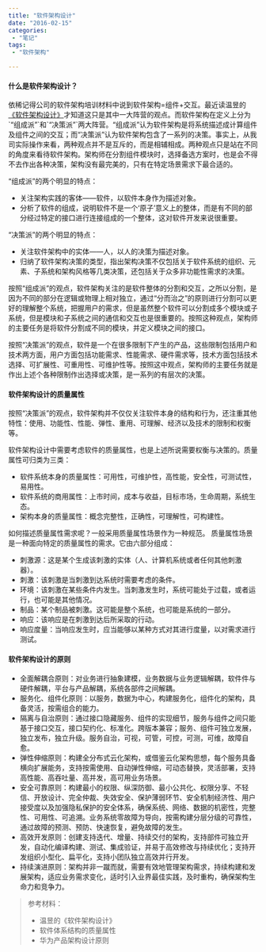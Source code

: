 ```yaml
---
title: "软件架构设计"
date: "2016-02-15"
categories:
 - "笔记"
tags:
 - "软件架构"

---
```


#### 什么是软件架构设计？

依稀记得公司的软件架构培训材料中说到软件架构=组件+交互。最近读温昱的[《软件架构设计》](http://baike.baidu.com/link?url=FwG7S8RSOkY8BzeZ1MBRSppAkJsTZZZTHRlj8wjvq7r4BPowUlimOuVUyZusyrUvaYXurh8hqxF3O0FTxA-8c_)才知道这只是其中一大阵营的观点。而软件架构在定义上分为`“组成派”`和`“决策派”`两大阵营。“组成派”认为软件架构是将系统描述成计算组件及组件之间的交互；而“决策派”认为软件架构包含了一系列的决策。事实上，从我司实际操作来看，两种观点并不是互斥的，而是相辅相成。两种观点只是站在不同的角度来看待软件架构。架构师在分割组件模块时，选择备选方案时，也是会不得不去作出各种决策，架构没有最完美的，只有在特定场景需求下最合适的。

“组成派”的两个明显的特点：

 * 关注架构实践的客体——软件，以软件本身作为描述对象。
 * 分析了软件的组成，说明软件不是一个‘原子’意义上的整体，而是有不同的部分经过特定的接口进行连接组成的一个整体，这对软件开发来说很重要。

“决策派”的两个明显的特点：

 * 关注软件架构中的实体——人，以人的决策为描述对象。
 * 归纳了软件架构决策的类型，指出架构决策不仅包括关于软件系统的组织、元素、子系统和架构风格等几类决策，还包括关于众多非功能性需求的决策。

按照“组成派”的观点，软件架构关注的是软件整体的分割和交互，之所以分割，是因为不同的部分在逻辑或物理上相对独立，通过“分而治之”的原则进行分割可以更好的理解整个系统，把握用户的需求，但是虽然整个软件可以分割成多个模块或子系统，但是模块和子系统之间的通信和交互也是很重要的。按照这种观点，架构师的主要任务是将软件分割成不同的模块，并定义模块之间的接口。

按照“决策派”的观点，软件是一个在很多限制下产生的产品，这些限制包括用户和技术两方面，用户方面包括功能需求、性能需求、硬件需求等，技术方面包括技术选择、可扩展性、可重用性、可维护性等。按照这中观点，架构师的主要任务就是作出上述个各种限制作出选择或决策，是一系列的有层次的决策。


#### 软件架构设计的质量属性

按照“决策派”的观点，软件架构并不仅仅关注软件本身的结构和行为，还注重其他特性：使用、功能性、性能、弹性、重用、可理解、经济以及技术的限制和权衡等。

软件架构设计中需要考虑软件的质量属性，也是上述所说需要权衡与决策的。质量属性可归类为三类：

 * 软件系统本身的质量属性：可用性，可维护性，高性能，安全性，可测试性，易用性。
 * 软件系统的商用属性：上市时间，成本与收益，目标市场，生命周期，系统生态。
 * 架构本身的质量属性：概念完整性，正确性，可理解性，可构建性。

如何描述质量属性需求呢？一般采用质量属性场景作为一种规范。 质量属性场景是一种面向特定的质量属性的需求。它由六部分组成：

 * 刺激源：这是某个生成该刺激的实体（人、计算机系统或者任何其他刺激器）。
 * 刺激：该刺激是当刺激到达系统时需要考虑的条件。
 * 环境：该刺激在某些条件内发生。当刺激发生时，系统可能处于过载，或者运行，也可能是其他情况。
 * 制品：某个制品被刺激。这可能是整个系统，也可能是系统的一部分。
 * 响应：该响应是在刺激到达后所采取的行动。
 * 响应度量：当响应发生时，应当能够以某种方式对其进行度量，以对需求进行测试。

#### 软件架构设计的原则

 * 全面解耦合原则：对业务进行抽象建模，业务数据与业务逻辑解耦，软件件与硬件解耦，平台与产品解耦，系统各部件之间解耦。
 * 服务化、组件化原则：以服务，数据为中心，构建服务化，组件化的架构，具备灵活，按需组合的能力。
 * 隔离与自治原则：通过接口隐藏服务、组件的实现细节，服务与组件之间只能基于接口交互，接口契约化、标准化。跨版本兼容；服务、组件可独立发展，独立发布，独立升级。服务自治，可视，可管，可控，可测，可维，故障自愈。
 * 弹性伸缩原则：构建全分布式云化架构，或借鉴云化架构思想，每个服务具备横向扩展能务，支持按需使用、自动弹性伸缩，可动态替换，灵活部署，支持高性能、高吞吐量、高并发，高可用业务场景。
 * 安全可靠原则：构建最小的权限、纵深防御、最小公共化、权限分享、不轻信、开放设计、完全仲裁、失效安全、保护薄弱环节、安全机制经济性、用户接受度以及加强隐私保护的安全体系，确保系统、网络、数据的机密性，完整性、可用性、可追溯。业务系统零故障为导向，按需构建分层分级的可靠性，通过故障的预测、预防、快速恢复，避免故障的发生。
 * 高效开发原则：创建支持迭代、增量、持续交付的架构，支持部件可独立开发，自动化编译构建、测试、集成验证，并易于高效修改与持续优化；支持开发组织小型化、扁平化，支持小团队独立高效并行开发。
 * 持续演进原则：架构并非一蹴而就，需要有效地管理架构需求，持续构建和发展架构，适应业务需求变化，适时引入业界最佳实践，及时重构，确保架构生命力和竞争力。

> 参考材料：
>
> * 温昱的《软件架构设计》
> * 软件体系结构的质量属性
> * 华为产品架构设计原则
